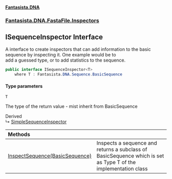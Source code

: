 #### [Fantasista.DNA](index.md 'index')
### [Fantasista.DNA.FastaFile.Inspectors](Fantasista.DNA.FastaFile.Inspectors.md 'Fantasista.DNA.FastaFile.Inspectors')

## ISequenceInspector<T> Interface

A interface to create inspectors that can add information to the basic sequence by inspecting it. One example would be to  
add a guessed type, or to add statistics to the sequence.

```csharp
public interface ISequenceInspector<T>
    where T : Fantasista.DNA.Sequence.BasicSequence
```
#### Type parameters

<a name='Fantasista.DNA.FastaFile.Inspectors.ISequenceInspector_T_.T'></a>

`T`

The type of the return value - mist inherit from BasicSequence

Derived  
&#8627; [SimpleSequenceInspector](Fantasista.DNA.Sequence.Inspectors.SimpleSequenceInspector.md 'Fantasista.DNA.Sequence.Inspectors.SimpleSequenceInspector')

| Methods | |
| :--- | :--- |
| [InspectSequence(BasicSequence)](Fantasista.DNA.FastaFile.Inspectors.ISequenceInspector_T_.InspectSequence(Fantasista.DNA.Sequence.BasicSequence).md 'Fantasista.DNA.FastaFile.Inspectors.ISequenceInspector<T>.InspectSequence(Fantasista.DNA.Sequence.BasicSequence)') | Inspects a sequence and returns a subclass of BasicSequence which is set as Type T of the implementation class |
